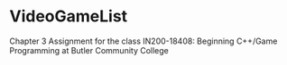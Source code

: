 # VideoGameList
Chapter 3 Assignment for the class IN200-18408: Beginning C++/Game Programming at Butler Community College
